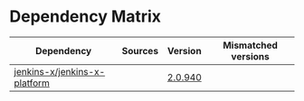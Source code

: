 # Dependency Matrix

Dependency | Sources | Version | Mismatched versions
---------- | ------- | ------- | -------------------
[jenkins-x/jenkins-x-platform](https://github.com/jenkins-x/jenkins-x-platform) |  | [2.0.940](https://github.com/jenkins-x/jenkins-x-platform/releases/tag/v2.0.940) | 

